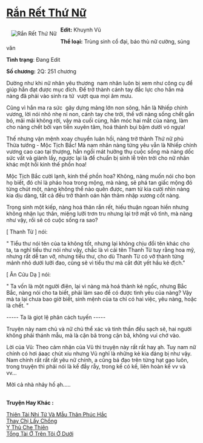 <a href="https://utruyen.com/ran-ret-thu-nu/17373/" title="Rắn Rết Thứ Nữ"><h1>Rắn Rết Thứ Nữ</h1></a><div style="display:table"><img align="right" style="float: left; padding: 10px;" src="https://utruyen.com/images/story/200x260/ran-ret-thu-nu.jpg" alt="Rắn Rết Thứ Nữ"><b>Edit:</b> Khuynh Vũ <p></p><b>Thể loại:</b> Trùng sinh cổ đại, báo thù nữ cường, sủng văn <p></p><b>Tình trạng</b>: Đang Edit <p></p><b>Số chương:</b> 2Q: 251 chương<p></p>Dường như khi nữ nhân yêu thương  nam nhân luôn bị xem như công cụ để giúp hắn đạt được mục đích. Để trở thành cánh tay đắc lực cho hắn mà nàng đã phải vào sinh ra tử  vượt qua mọi âm mưu.<p></p>Cũng vì hắn ma ra sức  gây dựng mảng lớn non sông, hắn là Nhiếp chính vương, lời nói nhỏ nhẹ nỉ non, cánh tay che trời, thề với nàng sống chết gắn bó, mãi mãi không rời, vậy mà cuối cùng, hắn móc hai mắt của nàng, làm cho nàng chết bởi vạn tiễn xuyên tâm, hoá thành bụi bặm dưới vó ngựa!<p></p>Thế nhưng vận mệnh xoay chuyển luân hồi, nàng trở thành Thứ nữ phủ Thừa tướng - Mộc Tịch Bắc! Mà nam nhân nàng từng yêu vẫn là Nhiếp chính vương cao cao tại thượng, hắn ngồi mát hưởng thụ cuộc sống mà nàng dốc sức vất vả giành lấy, ngược lại là để chuẩn bị sính lễ trên trời cho nữ nhân khác một hồi kinh thế phồn hoa!<p></p>Mộc Tịch Bắc cười lạnh, kinh thế phồn hoa? Không, nàng muốn nói cho bọn họ biết, đó chỉ là pháo hoa trong mộng, mà nàng, sẽ phá tan giấc mộng đó từng chút một, nàng không thể nào quên được, nam tử kia cười nhìn nàng kia dịu dàng, tất cả đều trở thành oán hận thâm nhập xương cốt nàng.<p></p>Trọng sinh một kiếp, nàng hoá thân rắn rết, hiếu thuận ngoan hiền nhưng không nhận lục thân, miệng lưỡi trơn tru nhưng lại trở mặt vô tình, mà nàng như vậy, rồi sẽ có cuộc sống ra sao?<p></p>[ Thanh Từ ] nói:<p></p>" Tiểu thư nói tên của ta không tốt, nhưng lại không chịu đổi tên khác cho ta, ta nghĩ tiểu thư nói như vậy, chắc là vì cái tên Thanh Từ tuy rằng hoa mỹ, nhưng rất dễ tan vỡ, nhưng tiểu thư, cho dù Thanh Từ có vỡ thành từng mảnh nhỏ dưới lưỡi đao, cũng sẽ vì tiểu thư mà cắt đứt yết hầu kẻ địch."<p></p>[ Ân Cửu Dạ ] nói:<p></p>" Ta vốn là một người điên, lại vì nàng mà hoá thành kẻ ngốc, nhưng Bắc Bắc, nàng nói cho ta biết, phải làm sao để có được tình yêu của nàng? Vậy mà ta lại chưa bao giờ biết, sinh mệnh của ta chỉ có hai việc, yêu nàng, hoặc là chết. "<p></p>----- Ta là giọt lệ phân cách tuyến -----<p></p>Truyện này nam chủ và nữ chủ thể xác và tinh thần đều sạch sẽ, hai người không phải thánh mẫu, mà là cặn bã trong cặn bã, không vui chớ vào.<p></p>Lời của Vũ: Theo cảm nhận của Vũ thì truyện này rất rất hay ạh. Tuy nam nữ chính có hơi áaac chút xíu nhưng Vũ nghĩ là những kẻ kia đáng bị như vậy. Nam chính rất rất rất yêu nữ chính, a cũng bá đạo trên từng hạt gạo luôn, trong truyện thì phải nói là kế đầy rẫy, trong kế có kế, liên hoàn kế vv và vv...<p></p>Mời cả nhà nhảy hố ạh.....</div><p><br><b>Truyện Hay Khác :</b></p><a href="https://utruyen.com/thien-tai-nhi-tu-va-mau-than-phuc-hac/9796/" alt="Thiên Tài Nhi Tử Và Mẫu Thân Phúc Hắc">Thiên Tài Nhi Tử Và Mẫu Thân Phúc Hắc</a><br/><a href="https://truyenhot2020.wordpress.com/2019/12/11/thay-chi-lay-chong/" alt="Thay Chị Lấy Chồng">Thay Chị Lấy Chồng</a><br/><a href="https://github.com/quanluxury/truyenhot/tree/master/truyenhay/1628/" alt="Y Thủ Che Thiên">Y Thủ Che Thiên</a><br/><a href="https://github.com/quanluxury/truyenhot/tree/master/truyenhay/12472/" alt="Tổng Tài Ở Trên Tôi Ở Dưới">Tổng Tài Ở Trên Tôi Ở Dưới</a><br/>